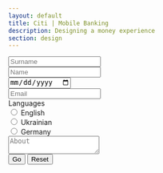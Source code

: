 ```yaml
---
layout: default
title: Citi | Mobile Banking
description: Designing a money experience
section: design
---
```


<form name="signin" onsubmit="send(event)">
    <input type="text" required name="surname" placeholder="Surname"/><br/>
    <input type="text" required name="forename" placeholder="Name"/><br/>
    <input type="date" required name="birthday" placeholder="Birth date"/><br/>
    <input type="email" name="email" required placeholder="Email"/><br/>
    <label>Languages</label><br>
    <input type="radio" name="language" value="en"/> English <br/>
    <input type="radio" name="language" value="uk"/> Ukrainian <br/>
    <input type="radio" name="language" value="de"/> Germany <br/>
    <textarea maxlength="100" name="about" placeholder="About"></textarea><br/>
    <button type="submit">Go</button>
    <button type="reset" onclick="warnReload = false">Reset</button>
</form>

<script src="https://cdn.rawgit.com/lodash/lodash/4.16.4/dist/lodash.js"></script>
<script src="http://momentjs.com/downloads/moment-with-locales.js"></script>
<script src="https://rawgit.com/Marak/faker.js/7cddded9d18f571c3cd74b78dc57410f8b77697d/build/build/faker.js"></script>
<script>
    faker.locale = 'ru'
    moment.locale = 'ru'
    const form = document.forms[0]
    let warnReload = false
    function fake() {
        const data = {
            surname: faker.name.lastName(),
            forename: faker.name.firstName(),
            email: faker.internet.email(),
            birthday: moment(faker.date.between('1930-01-01', '2010-01-01')).format('YYYY-MM-DD'),
            language: _.sample(['en', 'de', 'uk']),
            about: faker.lorem.sentences(_.random(3, 10))
        }
        _.each(data, function (v, k) {
            form[k].value = v
        })
    }
    function send(e) {
        if (e instanceof Event) {
            e.preventDefault()
        }
        else {
            console.warn('First argument is not an event')
        }
        const data = new FormData()
        const names = _.uniq(_.map(form.querySelectorAll('[name]'), input => input.getAttribute('name')))
        names.forEach(function (name) {
            const value = form[name].value
            if (value && value.trim()) {
                data.append(name, value)
                warnReload = true
            }
        })
        const xhr = new XMLHttpRequest()
        xhr.open('POST', location.href)
        xhr.send(data)
        xhr.addEventListener('load', function () {
            warnReload = false
            for(const entry of data.entries()) {
                console.log(entry[0], entry[1])
            }
        })
    }
    window.addEventListener('beforeunload', function (e) {
        if (warnReload) {
            e.returnValue = true
        }
    })
//    form.addEventListener('submit', send)
    fake()
</script>
